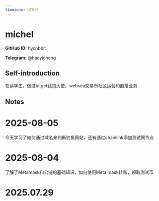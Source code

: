 ```yaml
---
timezone: UTC+8
---
```


# michel

**GitHub ID:** hycnbbit

**Telegram:** @haoyicheng

## Self-introduction

在读学生，做过bitget钱包大使，websea交易所社区运营和直播业务

## Notes

<!-- Content_START -->
# 2025-08-05

今天学习了如何通过域名来判断钓鱼网站，还有通过chainlink添加测试网节点

# 2025-08-04

了解了Metamask和公链的基础知识，如何使用Meta mask转账，领取测试币


# 2025.07.29


<!-- Content_END -->
